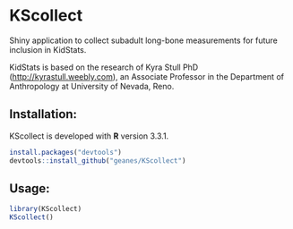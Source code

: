 KScollect
=========

Shiny application to collect subadult long-bone measurements for future inclusion in KidStats.

KidStats is based on the research of Kyra Stull PhD (http://kyrastull.weebly.com), an Associate Professor in the Department of Anthropology at University of Nevada, Reno.

Installation:
-------------

KScollect is developed with **R** version 3.3.1.

```r
install.packages("devtools")
devtools::install_github("geanes/KScollect")
```
Usage:
------

```r
library(KScollect)
KScollect()
```
